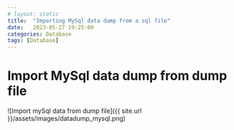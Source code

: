 ```yaml
---
# layout: static
title:  "Importing MySql data dump from a sql file"
date:   2023-05-27 19:25:00
categories: Database
tags: [Database]
---
```


# Import MySql data dump from dump file

![Import mySql data from dump file]({{ site.url
}}/assets/images/datadump_mysql.png)




